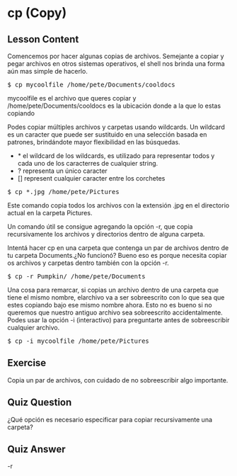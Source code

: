 # cp (Copy)

## Lesson Content

Comencemos por hacer algunas copias de archivos. Semejante a copiar y pegar archivos en otros sistemas operativos, el shell nos brinda una forma aún mas simple de hacerlo.

<pre>$ cp mycoolfile /home/pete/Documents/cooldocs</pre>

mycoolfile es el archivo que queres copiar y /home/pete/Documents/cooldocs es la ubicación donde a la que lo estas copiando

Podes copiar múltiples archivos y carpetas usando wildcards. Un wildcard es un caracter que puede ser sustituido en una selección basada en patrones, brindándote mayor flexibilidad en las búsquedas.


<ul>
<li>* el wildcard de los wildcards, es utilizado para representar todos y cada uno de los caracterres de cualquier string.</li>
<li>? representa un único caracter</li>
<li>[] represent cualquier caracter entre los corchetes</li>
</ul>

<pre>$ cp *.jpg /home/pete/Pictures</pre>

Este comando copia todos los archivos con la extensión .jpg en el directorio actual en la carpeta Pictures.

Un comando útil se consigue agregando la opción -r, que copia recursivamente los archivos y directorios dentro de alguna carpeta.

Intentá hacer cp en una carpeta que contenga un par de archivos dentro de tu carpeta Documents.¿No funcionó? Bueno eso es porque necesita copiar os archivos y carpetas dentro también con la opción -r.

<pre>$ cp -r Pumpkin/ /home/pete/Documents</pre>

Una cosa para remarcar, si copias un archivo dentro de una carpeta que tiene el mismo nombre, elarchivo va a ser sobreescrito con lo que sea que estes copiando bajo ese mismo nombre ahora. Esto no es bueno si no queremos que nuestro antiguo archivo sea sobreescrito accidentalmente. Podes usar la opción -i (interactivo) para preguntarte antes de sobreescribir cualquier archivo.  

<pre>$ cp -i mycoolfile /home/pete/Pictures</pre>

## Exercise

Copia un par de archivos, con cuidado de no sobreescribir algo importante.

## Quiz Question

¿Qué opción es necesario especificar para copiar recursivamente una carpeta?

## Quiz Answer

-r
